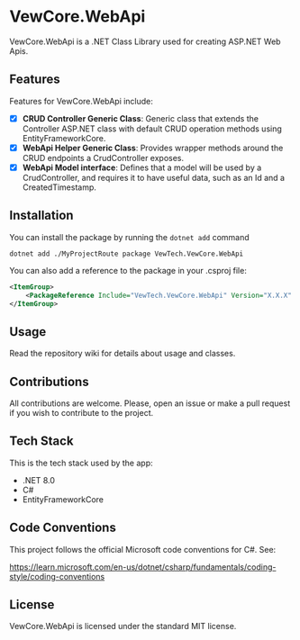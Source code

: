 # VewCore.WebApi

VewCore.WebApi is a .NET Class Library used for creating ASP.NET Web Apis.

## Features

Features for VewCore.WebApi include:

- [x] **CRUD Controller Generic Class**: Generic class that extends the Controller ASP.NET class with default CRUD operation methods using EntityFrameworkCore.
- [x] **WebApi Helper Generic Class**: Provides wrapper methods around the CRUD endpoints a CrudController exposes.
- [x] **WebApi Model interface**: Defines that a model will be used by a CrudController, and requires it to have useful data, such as an Id and a CreatedTimestamp.

## Installation

You can install the package by running the `dotnet add` command

```Shell
dotnet add ./MyProjectRoute package VewTech.VewCore.WebApi
```

You can also add a reference to the package in your .csproj file:

```XML
<ItemGroup>
    <PackageReference Include="VewTech.VewCore.WebApi" Version="X.X.X" />
</ItemGroup>
```

## Usage

Read the repository wiki for details about usage and classes.

## Contributions

All contributions are welcome. Please, open an issue or make a pull request if you wish to contribute to the project.

## Tech Stack

This is the tech stack used by the app:
- .NET 8.0
- C#
- EntityFrameworkCore

## Code Conventions

This project follows the official Microsoft code conventions for C#. See:

https://learn.microsoft.com/en-us/dotnet/csharp/fundamentals/coding-style/coding-conventions

## License

VewCore.WebApi is licensed under the standard MIT license.